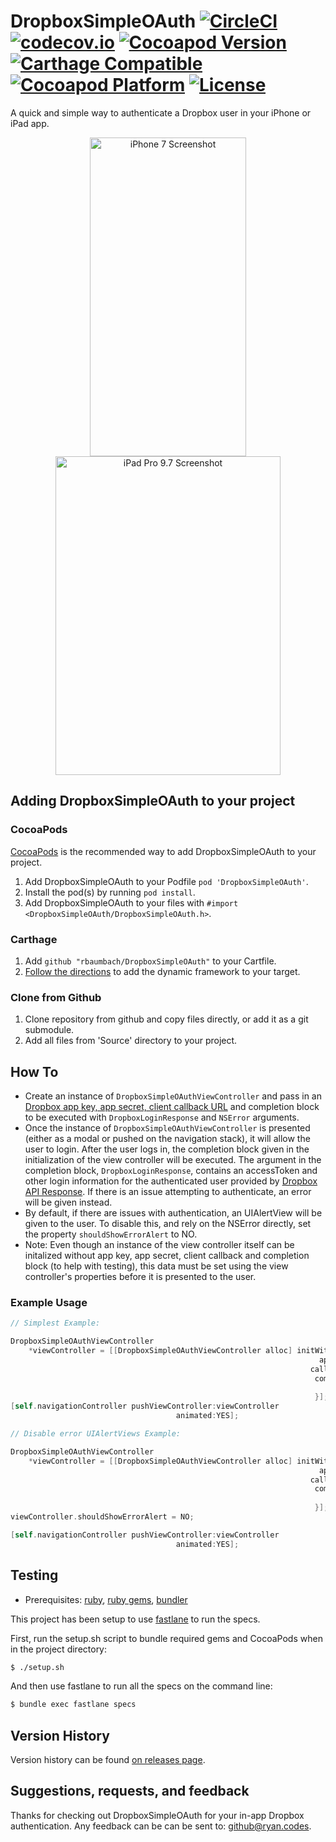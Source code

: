 # DropboxSimpleOAuth [![CircleCI](https://circleci.com/gh/rbaumbach/DropboxSimpleOAuth.svg?style=svg)](https://circleci.com/gh/rbaumbach/DropboxSimpleOAuth) [![codecov.io](https://codecov.io/github/rbaumbach/DropboxSimpleOAuth/coverage.svg?branch=master)](https://codecov.io/github/rbaumbach/DropboxSimpleOAuth?branch=master) [![Cocoapod Version](https://img.shields.io/cocoapods/v/DropboxSimpleOAuth.svg)](http://cocoapods.org/?q=DropboxSimpleOAuth) [![Carthage Compatible](https://img.shields.io/badge/Carthage-compatible-4BC51D.svg?style=flat)](https://github.com/Carthage/Carthage) [![Cocoapod Platform](http://img.shields.io/badge/platform-iOS-blue.svg)](http://cocoapods.org/?q=DropboxSimpleOAuth) [![License](https://img.shields.io/dub/l/vibe-d.svg)](https://github.com/rbaumbach/DropboxSimpleOAuth/blob/master/MIT-LICENSE.txt)

A quick and simple way to authenticate a Dropbox user in your iPhone or iPad app.

<p align="center">
   <img src="https://github.com/rbaumbach/DropboxSimpleOAuth/blob/master/iPhone7Screenshot.jpg?raw=true" alt="iPhone 7 Screenshot" width="250" height="510"/>
   <img src="https://github.com/rbaumbach/DropboxSimpleOAuth/blob/master/iPadPro9_7Screenshot.jpg?raw=true"
    alt="iPad Pro 9.7 Screenshot" width="360" height="510"/>
</p>

## Adding DropboxSimpleOAuth to your project

### CocoaPods

[CocoaPods](http://cocoapods.org) is the recommended way to add DropboxSimpleOAuth to your project.

1.  Add DropboxSimpleOAuth to your Podfile `pod 'DropboxSimpleOAuth'`.
2.  Install the pod(s) by running `pod install`.
3.  Add DropboxSimpleOAuth to your files with `#import <DropboxSimpleOAuth/DropboxSimpleOAuth.h>`.

### Carthage

1. Add `github "rbaumbach/DropboxSimpleOAuth"` to your Cartfile.
2. [Follow the directions](https://github.com/Carthage/Carthage#getting-started) to add the dynamic framework to your target.

### Clone from Github

1.  Clone repository from github and copy files directly, or add it as a git submodule.
2.  Add all files from 'Source' directory to your project.

## How To

* Create an instance of `DropboxSimpleOAuthViewController` and pass in an [Dropbox app key, app secret, client callback URL](https://www.dropbox.com/developers) and completion block to be executed with `DropboxLoginResponse` and `NSError` arguments.
* Once the instance of `DropboxSimpleOAuthViewController` is presented (either as a modal or pushed on the navigation stack), it will allow the user to login.  After the user logs in, the completion block given in the initialization of the view controller will be executed.  The argument in the completion block, `DropboxLoginResponse`, contains an accessToken and other login information for the authenticated user provided by [Dropbox API Response](https://www.dropbox.com/developers/core/docs#oa2-token).  If there is an issue attempting to authenticate, an error will be given instead.
* By default, if there are issues with authentication, an UIAlertView will be given to the user.  To disable this, and rely on the NSError directly, set the property `shouldShowErrorAlert` to NO.
* Note: Even though an instance of the view controller itself can be initalized without app key, app secret, client callback and completion block (to help with testing), this data must be set using the view controller's properties before it is presented to the user.

### Example Usage

```objective-c
// Simplest Example:

DropboxSimpleOAuthViewController
    *viewController = [[DropboxSimpleOAuthViewController alloc] initWithAppKey:@"123I_am_a_client_id_567890"
                                                                     appSecret:@"shhhhhh, I'm a secret"
                                                                   callbackURL:[NSURL URLWithString:@"http://your.fancy.site"]
                                                                    completion:^(DropboxLoginResponse *response, NSError *error) {
                                                                        NSLog(@"My Access Token is: %@", response.accessToken);
                                                                    }];
[self.navigationController pushViewController:viewController
                                     animated:YES];

// Disable error UIAlertViews Example:

DropboxSimpleOAuthViewController
    *viewController = [[DropboxSimpleOAuthViewController alloc] initWithAppKey:@"123I_am_a_client_id_567890"
                                                                     appSecret:@"shhhhhh, I'm a secret"
                                                                   callbackURL:[NSURL URLWithString:@"http://your.fancy.site"]
                                                                    completion:^(DropboxLoginResponse *response, NSError *error) {
                                                                        NSLog(@"My OAuth Token is: %@", response.accessToken);
                                                                    }];
viewController.shouldShowErrorAlert = NO;

[self.navigationController pushViewController:viewController
                                     animated:YES];
```

## Testing

* Prerequisites: [ruby](https://github.com/sstephenson/rbenv), [ruby gems](https://rubygems.org/pages/download), [bundler](http://bundler.io)

This project has been setup to use [fastlane](https://fastlane.tools) to run the specs.

First, run the setup.sh script to bundle required gems and CocoaPods when in the project directory:

```bash
$ ./setup.sh
```

And then use fastlane to run all the specs on the command line:

```bash
$ bundle exec fastlane specs
```

## Version History

Version history can be found [on releases page](https://github.com/rbaumbach/DropboxSimpleOAuth/releases).

## Suggestions, requests, and feedback

Thanks for checking out DropboxSimpleOAuth for your in-app Dropbox authentication.  Any feedback can be can be sent to: github@ryan.codes.
